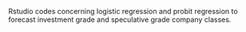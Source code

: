 Rstudio codes concerning logistic regression and probit regression to forecast investment grade and speculative grade company classes. 
